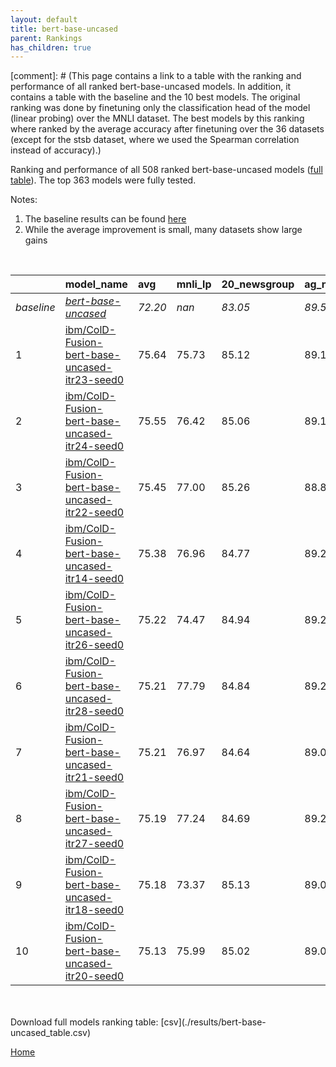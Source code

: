 ```yaml
---
layout: default
title: bert-base-uncased
parent: Rankings
has_children: true
---
```

[comment]: # (This page contains a link to a table with the ranking and performance of all ranked bert-base-uncased models. In addition, it contains a table with the baseline and the 10 best models. The original ranking was done by finetuning only the classification head of the model (linear probing) over the MNLI dataset.  The best models  by this ranking where ranked by the average accuracy after finetuning over the 36 datasets (except for the stsb dataset, where we used the Spearman correlation instead of accuracy).)

Ranking and performance of all 508 ranked bert-base-uncased models ([full table](./results/bert-base-uncased_table.csv)).  The top 363 models were fully tested.

Notes:
1. The baseline results can be found [here](bert-base-uncased_pretrain_scores_table)
1. While the average improvement is small, many datasets show large gains

<br>


|            | model_name                                                                                                                                                                                                                                                                                                                                                                                                                                                                                                                                                                                                                                                                                                                             | avg     | mnli_lp   | 20_newsgroup   | ag_news   | amazon_reviews_multi   | anli    | boolq   | cb      | cola    | copa    | dbpedia   | esnli   | financial_phrasebank   | imdb    | isear   | mnli    | mrpc    | multirc   | poem_sentiment   | qnli    | qqp     | rotten_tomatoes   | rte     | sst2    | sst_5bins   | stsb    | trec_coarse   | trec_fine   | tweet_ev_emoji   | tweet_ev_emotion   | tweet_ev_hate   | tweet_ev_irony   | tweet_ev_offensive   | tweet_ev_sentiment   | wic     | wnli    | wsc     | yahoo_answers   |
|:-----------|:---------------------------------------------------------------------------------------------------------------------------------------------------------------------------------------------------------------------------------------------------------------------------------------------------------------------------------------------------------------------------------------------------------------------------------------------------------------------------------------------------------------------------------------------------------------------------------------------------------------------------------------------------------------------------------------------------------------------------------------|:--------|:----------|:---------------|:----------|:-----------------------|:--------|:--------|:--------|:--------|:--------|:----------|:--------|:-----------------------|:--------|:--------|:--------|:--------|:----------|:-----------------|:--------|:--------|:------------------|:--------|:--------|:------------|:--------|:--------------|:------------|:-----------------|:-------------------|:----------------|:-----------------|:---------------------|:---------------------|:--------|:--------|:--------|:----------------|
| *baseline* | *[bert-base-uncased](bert-base-uncased_pretrain_scores_table)*                                                                                                                                                                                                                                                                                                                                                                                                                                                                                                                                                                                                                                                                         | *72.20* | *nan*     | *83.05*        | *89.59*   | *65.92*                | *46.95* | *68.96* | *64.38* | *81.83* | *49.45* | *78.16*   | *89.70* | *68.53*                | *91.58* | *69.07* | *83.73* | *81.99* | *59.97*   | *66.68*          | *89.88* | *90.27* | *84.85*           | *59.98* | *91.97* | *52.80*     | *85.86* | *96.06*       | *68.33*     | *36.01*          | *79.91*            | *52.85*         | *67.76*          | *85.37*              | *69.48*              | *63.25* | *50.56* | *62.12* | *72.32*         |
| 1          | [ibm/ColD-Fusion-bert-base-uncased-itr23-seed0](model_gain_chart?avg=3.44&mnli_lp=nan&20_newsgroup=2.07&ag_news=-0.46&amazon_reviews_multi=0.34&anli=2.14&boolq=5.42&cb=12.41&cola=0.15&copa=8.55&dbpedia=0.04&esnli=1.02&financial_phrasebank=15.57&imdb=0.52&isear=0.22&mnli=0.65&mrpc=5.02&multirc=-0.61&poem_sentiment=18.89&qnli=-0.60&qqp=0.29&rotten_tomatoes=4.55&rte=18.00&sst2=2.18&sst_5bins=2.72&stsb=2.71&trec_coarse=1.14&trec_fine=12.67&tweet_ev_emoji=0.28&tweet_ev_emotion=1.16&tweet_ev_hate=2.20&tweet_ev_irony=0.61&tweet_ev_offensive=-0.37&tweet_ev_sentiment=0.82&wic=2.58&wnli=1.55&wsc=0.38&yahoo_answers=-1.02&model_name=ibm%2FColD-Fusion-bert-base-uncased-itr23-seed0&base_name=bert-base-uncased)      | 75.64   | 75.73     | 85.12          | 89.13     | 66.26                  | 49.09   | 74.37   | 76.79   | 81.98   | 58.00   | 78.20     | 90.73   | 84.10                  | 92.10   | 69.30   | 84.38   | 87.01   | 59.36     | 85.58            | 89.27   | 90.56   | 89.40             | 77.98   | 94.15   | 55.52       | 88.57   | 97.20         | 81.00       | 36.28            | 81.07              | 55.05           | 68.37            | 85.00                | 70.30                | 65.83   | 52.11   | 62.50   | 71.30           |
| 2          | [ibm/ColD-Fusion-bert-base-uncased-itr24-seed0](model_gain_chart?avg=3.35&mnli_lp=nan&20_newsgroup=2.02&ag_news=-0.49&amazon_reviews_multi=0.06&anli=1.55&boolq=5.48&cb=12.41&cola=-0.33&copa=12.55&dbpedia=0.41&esnli=0.74&financial_phrasebank=13.07&imdb=0.44&isear=0.62&mnli=0.11&mrpc=4.53&multirc=0.20&poem_sentiment=17.93&qnli=0.15&qqp=0.27&rotten_tomatoes=4.92&rte=18.36&sst2=1.49&sst_5bins=4.40&stsb=3.26&trec_coarse=0.54&trec_fine=13.07&tweet_ev_emoji=-0.06&tweet_ev_emotion=1.72&tweet_ev_hate=0.82&tweet_ev_irony=-0.03&tweet_ev_offensive=-0.37&tweet_ev_sentiment=-0.03&wic=2.89&wnli=-2.68&wsc=1.35&yahoo_answers=-0.72&model_name=ibm%2FColD-Fusion-bert-base-uncased-itr24-seed0&base_name=bert-base-uncased)  | 75.55   | 76.42     | 85.06          | 89.10     | 65.98                  | 48.50   | 74.43   | 76.79   | 81.50   | 62.00   | 78.57     | 90.44   | 81.60                  | 92.02   | 69.69   | 83.84   | 86.52   | 60.17     | 84.62            | 90.02   | 90.55   | 89.77             | 78.34   | 93.46   | 57.19       | 89.12   | 96.60         | 81.40       | 35.94            | 81.63              | 53.67           | 67.73            | 85.00                | 69.45                | 66.14   | 47.89   | 63.46   | 71.60           |
| 3          | [ibm/ColD-Fusion-bert-base-uncased-itr22-seed0](model_gain_chart?avg=3.25&mnli_lp=nan&20_newsgroup=2.21&ag_news=-0.79&amazon_reviews_multi=0.34&anli=0.55&boolq=5.26&cb=14.20&cola=-0.43&copa=9.55&dbpedia=0.37&esnli=0.94&financial_phrasebank=15.47&imdb=0.50&isear=0.68&mnli=0.68&mrpc=4.04&multirc=0.80&poem_sentiment=16.01&qnli=-0.48&qqp=0.09&rotten_tomatoes=4.83&rte=18.00&sst2=1.72&sst_5bins=3.09&stsb=3.07&trec_coarse=1.14&trec_fine=12.67&tweet_ev_emoji=-0.12&tweet_ev_emotion=2.07&tweet_ev_hate=-1.57&tweet_ev_irony=1.50&tweet_ev_offensive=-0.02&tweet_ev_sentiment=-0.06&wic=2.58&wnli=-1.27&wsc=0.38&yahoo_answers=-1.08&model_name=ibm%2FColD-Fusion-bert-base-uncased-itr22-seed0&base_name=bert-base-uncased)  | 75.45   | 77.00     | 85.26          | 88.80     | 66.26                  | 47.50   | 74.22   | 78.57   | 81.40   | 59.00   | 78.53     | 90.65   | 84.00                  | 92.07   | 69.75   | 84.41   | 86.03   | 60.77     | 82.69            | 89.40   | 90.37   | 89.68             | 77.98   | 93.69   | 55.88       | 88.93   | 97.20         | 81.00       | 35.88            | 81.98              | 51.28           | 69.26            | 85.35                | 69.42                | 65.83   | 49.30   | 62.50   | 71.23           |
| 4          | [ibm/ColD-Fusion-bert-base-uncased-itr14-seed0](model_gain_chart?avg=3.18&mnli_lp=nan&20_newsgroup=1.72&ag_news=-0.33&amazon_reviews_multi=0.24&anli=1.39&boolq=5.23&cb=12.41&cola=-0.04&copa=9.55&dbpedia=0.14&esnli=0.90&financial_phrasebank=15.37&imdb=0.49&isear=0.68&mnli=0.54&mrpc=6.50&multirc=0.14&poem_sentiment=18.89&qnli=-0.13&qqp=0.49&rotten_tomatoes=3.61&rte=15.47&sst2=2.06&sst_5bins=2.45&stsb=3.26&trec_coarse=1.14&trec_fine=11.67&tweet_ev_emoji=-0.11&tweet_ev_emotion=1.09&tweet_ev_hate=1.59&tweet_ev_irony=-0.03&tweet_ev_offensive=-0.48&tweet_ev_sentiment=0.06&wic=3.36&wnli=-5.49&wsc=1.35&yahoo_answers=-0.75&model_name=ibm%2FColD-Fusion-bert-base-uncased-itr14-seed0&base_name=bert-base-uncased)   | 75.38   | 76.96     | 84.77          | 89.27     | 66.16                  | 48.34   | 74.19   | 76.79   | 81.78   | 59.00   | 78.30     | 90.60   | 83.90                  | 92.06   | 69.75   | 84.27   | 88.48   | 60.11     | 85.58            | 89.75   | 90.77   | 88.46             | 75.45   | 94.04   | 55.25       | 89.12   | 97.20         | 80.00       | 35.90            | 81.00              | 54.44           | 67.73            | 84.88                | 69.54                | 66.61   | 45.07   | 63.46   | 71.57           |
| 5          | [ibm/ColD-Fusion-bert-base-uncased-itr26-seed0](model_gain_chart?avg=3.02&mnli_lp=nan&20_newsgroup=1.90&ag_news=-0.36&amazon_reviews_multi=0.18&anli=1.74&boolq=5.30&cb=15.98&cola=0.34&copa=2.55&dbpedia=0.27&esnli=1.11&financial_phrasebank=14.97&imdb=0.67&isear=-0.49&mnli=0.65&mrpc=4.78&multirc=-0.44&poem_sentiment=16.97&qnli=0.26&qqp=0.57&rotten_tomatoes=5.30&rte=18.72&sst2=2.87&sst_5bins=3.63&stsb=3.08&trec_coarse=1.54&trec_fine=13.27&tweet_ev_emoji=-0.04&tweet_ev_emotion=0.38&tweet_ev_hate=2.60&tweet_ev_irony=0.22&tweet_ev_offensive=-0.72&tweet_ev_sentiment=-0.17&wic=1.79&wnli=-11.13&wsc=1.35&yahoo_answers=-0.92&model_name=ibm%2FColD-Fusion-bert-base-uncased-itr26-seed0&base_name=bert-base-uncased)  | 75.22   | 74.47     | 84.94          | 89.23     | 66.10                  | 48.69   | 74.25   | 80.36   | 82.17   | 52.00   | 78.43     | 90.81   | 83.50                  | 92.25   | 68.58   | 84.38   | 86.76   | 59.53     | 83.65            | 90.13   | 90.84   | 90.15             | 78.70   | 94.84   | 56.43       | 88.95   | 97.60         | 81.60       | 35.97            | 80.30              | 55.45           | 67.98            | 84.65                | 69.31                | 65.05   | 39.44   | 63.46   | 71.40           |
| 6          | [ibm/ColD-Fusion-bert-base-uncased-itr28-seed0](model_gain_chart?avg=3.01&mnli_lp=nan&20_newsgroup=1.79&ag_news=-0.36&amazon_reviews_multi=0.00&anli=2.33&boolq=5.30&cb=14.20&cola=0.15&copa=7.55&dbpedia=0.37&esnli=0.95&financial_phrasebank=14.77&imdb=0.54&isear=-0.04&mnli=0.26&mrpc=5.02&multirc=-0.40&poem_sentiment=17.93&qnli=0.38&qqp=0.49&rotten_tomatoes=5.30&rte=17.64&sst2=2.64&sst_5bins=4.49&stsb=3.15&trec_coarse=0.94&trec_fine=13.27&tweet_ev_emoji=0.05&tweet_ev_emotion=1.51&tweet_ev_hate=-0.16&tweet_ev_irony=-0.16&tweet_ev_offensive=-0.48&tweet_ev_sentiment=-0.50&wic=1.95&wnli=-12.54&wsc=1.35&yahoo_answers=-1.18&model_name=ibm%2FColD-Fusion-bert-base-uncased-itr28-seed0&base_name=bert-base-uncased) | 75.21   | 77.79     | 84.84          | 89.23     | 65.92                  | 49.28   | 74.25   | 78.57   | 81.98   | 57.00   | 78.53     | 90.66   | 83.30                  | 92.12   | 69.04   | 83.99   | 87.01   | 59.57     | 84.62            | 90.26   | 90.76   | 90.15             | 77.62   | 94.61   | 57.29       | 89.01   | 97.00         | 81.60       | 36.06            | 81.42              | 52.69           | 67.60            | 84.88                | 68.98                | 65.20   | 38.03   | 63.46   | 71.13           |
| 7          | [ibm/ColD-Fusion-bert-base-uncased-itr21-seed0](model_gain_chart?avg=3.01&mnli_lp=nan&20_newsgroup=1.59&ag_news=-0.52&amazon_reviews_multi=0.12&anli=2.39&boolq=4.50&cb=12.41&cola=0.05&copa=8.55&dbpedia=0.34&esnli=0.88&financial_phrasebank=14.07&imdb=0.38&isear=0.49&mnli=0.09&mrpc=3.31&multirc=-1.80&poem_sentiment=18.89&qnli=-0.24&qqp=0.16&rotten_tomatoes=4.27&rte=17.64&sst2=2.29&sst_5bins=3.13&stsb=2.99&trec_coarse=0.94&trec_fine=12.47&tweet_ev_emoji=0.16&tweet_ev_emotion=2.21&tweet_ev_hate=1.22&tweet_ev_irony=0.86&tweet_ev_offensive=-0.02&tweet_ev_sentiment=-0.11&wic=2.26&wnli=-6.90&wsc=-0.58&yahoo_answers=-0.28&model_name=ibm%2FColD-Fusion-bert-base-uncased-itr21-seed0&base_name=bert-base-uncased)   | 75.21   | 76.97     | 84.64          | 89.07     | 66.04                  | 49.34   | 73.46   | 76.79   | 81.88   | 58.00   | 78.50     | 90.58   | 82.60                  | 91.96   | 69.56   | 83.82   | 85.29   | 58.17     | 85.58            | 89.64   | 90.44   | 89.12             | 77.62   | 94.27   | 55.93       | 88.86   | 97.00         | 80.80       | 36.17            | 82.13              | 54.07           | 68.62            | 85.35                | 69.37                | 65.52   | 43.66   | 61.54   | 72.03           |
| 8          | [ibm/ColD-Fusion-bert-base-uncased-itr27-seed0](model_gain_chart?avg=2.99&mnli_lp=nan&20_newsgroup=1.64&ag_news=-0.36&amazon_reviews_multi=-0.22&anli=1.52&boolq=5.23&cb=8.84&cola=-0.62&copa=7.55&dbpedia=0.34&esnli=0.71&financial_phrasebank=14.67&imdb=0.48&isear=-0.23&mnli=0.11&mrpc=5.76&multirc=-0.71&poem_sentiment=17.93&qnli=-0.06&qqp=0.46&rotten_tomatoes=5.39&rte=18.72&sst2=2.29&sst_5bins=3.67&stsb=3.13&trec_coarse=0.74&trec_fine=13.47&tweet_ev_emoji=0.29&tweet_ev_emotion=-0.11&tweet_ev_hate=1.79&tweet_ev_irony=0.48&tweet_ev_offensive=0.33&tweet_ev_sentiment=-0.11&wic=3.05&wnli=-8.31&wsc=1.35&yahoo_answers=-1.55&model_name=ibm%2FColD-Fusion-bert-base-uncased-itr27-seed0&base_name=bert-base-uncased)  | 75.19   | 77.24     | 84.69          | 89.23     | 65.70                  | 48.47   | 74.19   | 73.21   | 81.21   | 57.00   | 78.50     | 90.41   | 83.20                  | 92.05   | 68.84   | 83.84   | 87.75   | 59.26     | 84.62            | 89.82   | 90.74   | 90.24             | 78.70   | 94.27   | 56.47       | 89.00   | 96.80         | 81.80       | 36.30            | 79.80              | 54.65           | 68.24            | 85.70                | 69.37                | 66.30   | 42.25   | 63.46   | 70.77           |
| 9          | [ibm/ColD-Fusion-bert-base-uncased-itr18-seed0](model_gain_chart?avg=2.98&mnli_lp=nan&20_newsgroup=2.08&ag_news=-0.52&amazon_reviews_multi=0.16&anli=1.45&boolq=4.96&cb=10.62&cola=0.24&copa=8.55&dbpedia=-0.09&esnli=0.66&financial_phrasebank=13.27&imdb=0.39&isear=-0.23&mnli=0.19&mrpc=4.29&multirc=-1.57&poem_sentiment=18.89&qnli=-0.86&qqp=0.32&rotten_tomatoes=4.92&rte=11.50&sst2=2.06&sst_5bins=3.86&stsb=2.92&trec_coarse=1.34&trec_fine=12.27&tweet_ev_emoji=0.42&tweet_ev_emotion=1.16&tweet_ev_hate=0.88&tweet_ev_irony=0.61&tweet_ev_offensive=-0.25&tweet_ev_sentiment=-0.14&wic=1.64&wnli=0.14&wsc=1.35&yahoo_answers=-0.18&model_name=ibm%2FColD-Fusion-bert-base-uncased-itr18-seed0&base_name=bert-base-uncased)   | 75.18   | 73.37     | 85.13          | 89.07     | 66.08                  | 48.41   | 73.91   | 75.00   | 82.07   | 58.00   | 78.07     | 90.36   | 81.80                  | 91.97   | 68.84   | 83.92   | 86.27   | 58.40     | 85.58            | 89.02   | 90.60   | 89.77             | 71.48   | 94.04   | 56.65       | 88.79   | 97.40         | 80.60       | 36.43            | 81.07              | 53.74           | 68.37            | 85.12                | 69.34                | 64.89   | 50.70   | 63.46   | 72.13           |
| 10         | [ibm/ColD-Fusion-bert-base-uncased-itr20-seed0](model_gain_chart?avg=2.93&mnli_lp=nan&20_newsgroup=1.98&ag_news=-0.56&amazon_reviews_multi=0.12&anli=1.61&boolq=5.05&cb=14.20&cola=-0.04&copa=5.55&dbpedia=0.37&esnli=0.63&financial_phrasebank=14.87&imdb=0.41&isear=0.49&mnli=0.22&mrpc=3.80&multirc=-1.80&poem_sentiment=16.97&qnli=0.05&qqp=0.12&rotten_tomatoes=5.02&rte=18.72&sst2=1.15&sst_5bins=2.68&stsb=2.82&trec_coarse=1.34&trec_fine=12.07&tweet_ev_emoji=0.34&tweet_ev_emotion=1.72&tweet_ev_hate=1.52&tweet_ev_irony=0.35&tweet_ev_offensive=-0.25&tweet_ev_sentiment=0.07&wic=3.68&wnli=-8.31&wsc=-0.58&yahoo_answers=-0.95&model_name=ibm%2FColD-Fusion-bert-base-uncased-itr20-seed0&base_name=bert-base-uncased)    | 75.13   | 75.99     | 85.02          | 89.03     | 66.04                  | 48.56   | 74.01   | 78.57   | 81.78   | 55.00   | 78.53     | 90.33   | 83.40                  | 91.99   | 69.56   | 83.95   | 85.78   | 58.17     | 83.65            | 89.93   | 90.40   | 89.87             | 78.70   | 93.12   | 55.48       | 88.68   | 97.40         | 80.40       | 36.35            | 81.63              | 54.38           | 68.11            | 85.12                | 69.55                | 66.93   | 42.25   | 61.54   | 71.37           |


<br>
<br>
Download full models ranking table: [csv](./results/bert-base-uncased_table.csv)

[Home](.)
